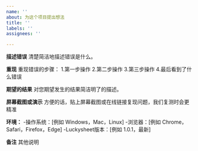 ```yaml
---
name: ''
about: 为这个项目提出想法
title: ''
labels: ''
assignees: ''

---
```


**描述错误**
清楚简洁地描述错误是什么。

**重现**
重现错误的步骤：
1.第一步操作
2.第二步操作
3.第三步操作
4.最后看到了什么错误

**期望的结果**
对您期望发生的结果简洁明了的描述。

**屏幕截图或演示**
方便的话，贴上屏幕截图或在线链接复现问题，我们复测时会更精准

**环境：**
  -操作系统：[例如 Windows，Mac，Linux]
  -浏览器：[例如 Chrome，Safari，Firefox，Edge]
  -Luckysheet版本：[例如 1.0.1，最新]

**备注**
其他说明

